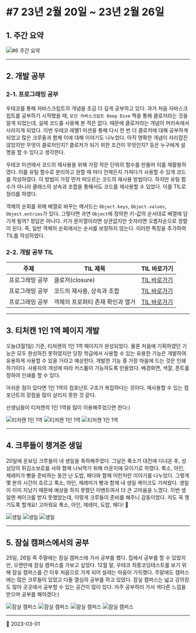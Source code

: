 # #7 23년 2월 20일 ~ 23년 2월 26일

## 1. 주간 요약

![#6 주간 요약](/image/Diary/Retrospective/retrospective8.png)

---

## 2. 개발 공부

### 2-1. 프로그래밍 공부

우테코를 통해 자바스크립트의 개념을 조금 더 깊게 공부하고 있다. 과거 처음 자바스크립트를 공부하기 시작했을 때, `모던 자바스크립트 Deep Dive` 책을 통해 클로저라는 것을 알게 되었는데, 실제 코드를 사용해 본 적은 없다. 때문에 클로저라는 개념이 머리속에서 사라지게 되었다. 이번 우테코 레벨1 미션을 통해 다시 한 번 더 클로저에 대해 공부하게 되었고 많은 크루들과 함께 이에 대해 이야기도 나누었다. 아직 명확한 개념이 자리잡진 않았지만 무엇이 클로저인지? 클로저가 되기 위한 조건이 무엇인지? 등은 누구에게 설명을 할 수 있다고 생각한다.

우테코 미션에서 코드의 재사용을 위해 가장 작은 단위의 함수를 만들어 이를 재활용하였다. 이를 유틸 함수로 분리하고 원할 때 마다 언제든지 가져다가 사용할 수 있게 코드를 작성하였다. 이 방법이 가장 먼저 떠오르는 코드의 재사용 방법이다. 하지만 유틸 함수가 아니라 클래스의 상속과 조합을 통해서도 코드를 재사용할 수 있었다. 이를 TIL로 정리를 하였다.

객체의 순회를 위해 배열로 바꾸는 메서드는 `Object.keys`, `Object.values`, `Object.entries`가 있다. 그렇다면 과연 `Object`에 정의한 키-값의 순서대로 배열에 담기게 될까? 정답은 아니다. 키가 문자열이라면 상관없지만 숫자라면 오름차순으로 정렬이 된다. 즉, 일반 객체의 순회에서는 순서를 보장하지 않는다. 이러한 특징을 추가하여 TIL를 작성하였다.

### 2-2. 개발 공부 TIL

| 주제            | TIL 제목                         | TIL 바로가기                                     |
| --------------- | -------------------------------- | ------------------------------------------------ |
| 프로그래밍 공부 | 클로저(closure)                  | [TIL 바로가기](/JAVASCRIPT/Closure.md)           |
| 프로그래밍 공부 | 코드의 재사용, 상속과 조합       | [TIL 바로가기](/JAVASCRIPT/Class/CodeRecycle.md) |
| 프로그래밍 공부 | 객체의 프로퍼티 존재 확인과 열거 | [TIL 바로가기](/JAVASCRIPT/ObjectProperty.md)    |

---

## 3. 티처캔 1인 1역 페이지 개발

오늘(3월1일) 기준, 티처캔의 1인 1역 페이지가 완성되었다. 물론 처음에 기획하였던 기능은 모두 완성하진 못하였지만 당장 학급에서 사용할 수 있는 유용한 기능은 개발하여 유용하게 사용할 수 있을 거라고 예상한다. 개발한 기능 중 가장 마음에 드는 것은 인쇄하기이다. 사용자의 개성에 따라 커스튬이 가능하도록 만들었다. 배경화면, 색깔, 폰트를 정하여 인쇄를 할 수 있다.

아쉬운 점이 있다면 1인 1역의 컴포넌트 구조가 복잡하다는 것이다. 재사용할 수 있는 컴포넌트의 장점을 많이 살리지 못한 것 같다.

선생님들이 티처캔의 1인 1역을 많이 이용해주었으면 한다:)

![티처캔 1인 1역](/image/Diary/Retrospective/teachercanRoles3.png)
![티처캔 1인 1역](/image/Diary/Retrospective/teachercanRoles4.png)
![티처캔 1인 1역](/image/Diary/Retrospective/teachercanRoles5.png)

---

## 4. 크루들이 챙겨준 생일

20일에 온보딩 크루들이 내 생일을 축하해주었다. 그날은 룩소가 대전에 다녀온 후, 성심당의 튀김소보로를 사와 함께 나눠먹기 위해 라운지에 모이기로 하였다. 룩소, 아인, 제레미가 빵을 준비하는 동안 난 도밥, 헤다와 함께 이런저런 이야기를 나누었다. 그렇게 몇 분의 시간이 흐르고 록소, 아인, 제레미가 빵과 함께 내 생일 케이크도 가져왔다. 생일이 이미 지났기 때문에 예상을 하지 못했던 이벤트여서 더 큰 고마움을 느꼈다. 이번 생일엔 케이크를 받지 못했었는데, 이렇게 크루들이 준비를 해주니 감동이었다. 저도 꼭 챙기도록 할게요! 고마워요 룩소, 아인, 제레미, 도밥, 헤다! 🥰

![생일](/image/Diary/Retrospective/birthday1.jpeg)
![생일](/image/Diary/Retrospective/birthday2.jpeg)
![생일](/image/Diary/Retrospective/birthday3.jpeg)

---

## 5. 잠실 캠퍼스에서의 공부

25일, 26일 즉 주말에는 잠실 캠퍼스에 가서 공부를 했다. 집에서 공부를 할 수 있었지만, 오랜만에 잠실 캠퍼스를 가보고 싶었다. 12월 말, 우테코 최종코딩테스트를 보기 위해 잠실 캠퍼스를 간 이후 처음으로 가게 되어 설레는 마음이 가득했다. 주말에도 캠퍼스에는 많은 크루들이 있었고 다들 열심히 공부를 하고 있었다. 잠실 캠퍼스는 넓고 강의장도 많아 곳곳에서 공부할 수 있는 공간이 많이 있다. 자주 공부하러 가서 색다른 느낌을 받으며 공부를 해야겠다:)

![잠실 캠퍼스](/image/Diary/Retrospective/jamsilCampus1.jpeg)
![잠실 캠퍼스](/image/Diary/Retrospective/jamsilCampus2.jpeg)
![잠실 캠퍼스](/image/Diary/Retrospective/jamsilCampus3.jpeg)
![잠실 캠퍼스](/image/Diary/Retrospective/jamsilCampus4.jpeg)

---

📅 2023-03-01
